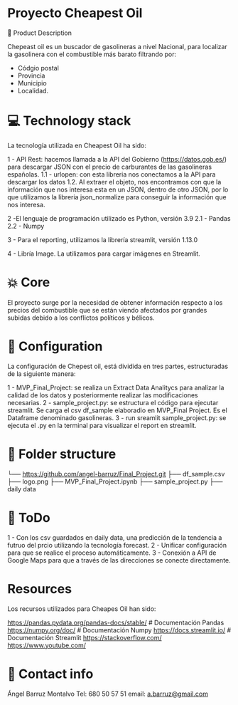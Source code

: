 # Proyecto Cheapest Oil


🏃 Product Description

Chepeast oil es un buscador de gasolineras a nivel Nacional, para localizar la gasolinera con el combustible más barato filtrando por:

- Códgio postal 
- Provincia
- Municipio 
- Localidad.


# 💻 Technology stack

La tecnología utilizada en Cheapest Oil ha sido:

1 - API Rest: hacemos llamada a la API del Gobierno (https://datos.gob.es/) para descargar JSON con el precio de carburantes de las gasolineras españolas.
    1.1 - urlopen: con esta libreria nos conectamos a la API para descargar los datos
    1.2. Al extraer el objeto, nos encontramos con que la información que nos interesa esta en un JSON, dentro de otro JSON, por lo que 
utilizamos la libreria json_normalize para conseguir la información que nos interesa.

2 -El lenguaje de programación utilizado es Python, versión 3.9
    2.1 - Pandas
    2.2 - Numpy

3 - Para el reporting, utilizamos la librería streamlit, versión 1.13.0

4 - Libría Image. La utilizamos para cargar imágenes en Streamlit.


# 💥 Core 
El proyecto surge por la necesidad de obtener información respecto a los precios del combustible que se están viendo afectados por grandes subidas debido a los conflictos políticos y bélicos.

    
# 🔧 Configuration

La configuración de Chepest oil, está dividida en tres partes, estructuradas de la siguiente manera:

1 - MVP_Final_Project: se realiza un Extract Data Analitycs para analizar la calidad de los datos y posteriormente realizar las modificaciones necesarias.
2 - sample_project.py: se estructura el código para ejecutar streamlit. Se carga el csv df_sample elaboradio en MVP_Final Project. Es el Dataframe denominado gasolineras.
3 - run sreamlit sample_project.py: se ejecuta el .py en la terminal para visualizar el report en streamlit.


# 📁 Folder structure
└── https://github.com/angel-barruz/Final_Project.git
    ├── df_sample.csv
    ├── logo.png
    ├── MVP_Final_Project.ipynb
    ├── sample_project.py
    ├── daily data


# 💩 ToDo

1 - Con los csv guardados en daily data, una predicción de la tendencia a futruo del prcio utilizando la tecnología forecast.
2 - Unificar configuración para que se realice el proceso automáticamente.
3 - Conexión a API de Google Maps para que a través de las direcciones se conecte directamente.


# Resources

Los recursos utilizados para Cheapes Oil han sido:

https://pandas.pydata.org/pandas-docs/stable/ # Documentación Pandas
https://numpy.org/doc/ # Documentación Numpy
https://docs.streamlit.io/ # Documentación Streamlit
https://stackoverflow.com/
https://www.youtube.com/


# 💌 Contact info
Ángel Barruz Montalvo
Tel: 680 50 57 51
email: a.barruz@gmail.com
